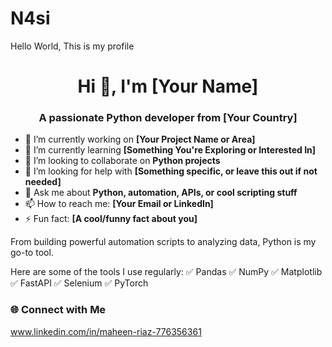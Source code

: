 # N4si
Hello World, This is my profile

<h1 align="center">Hi 👋, I'm [Your Name]</h1>
<h3 align="center">A passionate Python developer from [Your Country]</h3>

- 🔭 I’m currently working on **[Your Project Name or Area]**
- 🌱 I’m currently learning **[Something You're Exploring or Interested In]**
- 👯 I’m looking to collaborate on **Python projects**
- 🤝 I’m looking for help with **[Something specific, or leave this out if not needed]**
- 💬 Ask me about **Python, automation, APIs, or cool scripting stuff**
- 📫 How to reach me: **[Your Email or LinkedIn]**
- ⚡ Fun fact: **[A cool/funny fact about you]**

From building powerful automation scripts to analyzing data, Python is my go-to tool.

Here are some of the tools I use regularly:
✅ Pandas
✅ NumPy
✅ Matplotlib
✅ FastAPI
✅ Selenium
✅ PyTorch

### 🌐 Connect with Me
www.linkedin.com/in/maheen-riaz-776356361

